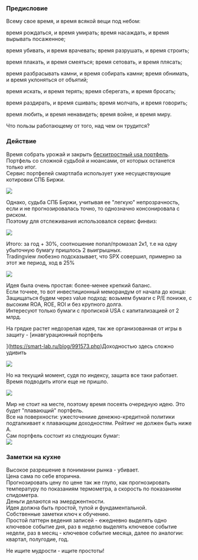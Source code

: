 ### Предисловие

  
  
Всему свое время, и время всякой вещи под небом:

время рождаться, и время умирать; время насаждать, и время вырывать посаженное;

время убивать, и время врачевать; время разрушать, и время строить;

время плакать, и время смеяться; время сетовать, и время плясать;

время разбрасывать камни, и время собирать камни; время обнимать, и время уклоняться от объятий;

время искать, и время терять; время сберегать, и время бросать;

время раздирать, и время сшивать; время молчать, и время говорить;

время любить, и время ненавидеть; время войне, и время миру.

Что пользы работающему от того, над чем он трудится?  
  

### Действие

  
  
Время собрать урожай и закрыть [бесхитростный usa портфель](https://smart-lab.ru/blog/932982.php).  
Портфель со сложной судьбой и нюансами, от которых останется только итог.  
Сервис портфелей смартлаба использует уже несуществующие котировки СПБ Биржи.  
  
![](blob:https://smart-lab.ru/cf406ee4-e514-4ac5-986c-3c69b13f4af8)  
  
Однако, судьба СПБ Биржи, учитывая ее "легкую" непрозрачность, если и не прогнозировалась точно, то однозначно консонировала с риском.  
Поэтому для отслеживания использовался сервис финвиз:  
  
![](blob:https://smart-lab.ru/982b23f9-c2cf-4ba9-87ef-66710f9da49e)  
  
Итого: за год + 30%, соотношение попал/промазал 2к1, т.е на одну убыточную бумагу пришлось 2 выигрышных.  
Tradingview любезно подсказывает, что SPX совершил, примерно за этот же период, ход в 25%  
  
![](blob:https://smart-lab.ru/37359c91-9f13-47ea-87d5-ce67abbf9b1b)  
  
Идея была очень простая: более-менее крепкий баланс.  
Если точнее, то вот инвестиционный меморандум от начала до конца:  
Защищаться будем через value подход: возьмем бумаги с P/E пониже, с высоким ROA, ROE, ROI и без крупного долга.  
Интересуют только бумаги с пропиской USA с капитализацией от 2 млрд.  
  
На грядке растет недозрелая идея, так же организованная от игры в защиту - [инавгурационный портфель  
  
](https://smart-lab.ru/blog/991573.php)Доходностью здесь сложно удивить  
  
![](blob:https://smart-lab.ru/e4067613-3229-4317-abec-ac675e5355fd)  
  
Но на текущий момент, судя по индексу, защита все таки работает. Время подводить итоги еще не пришло.  
  
![](blob:https://smart-lab.ru/70d6a5d8-73f1-41bd-b670-2a34fcce83a4)  
  
Мир не стоит на месте, поэтому время посеять очередную идею. Это будет "плавающий" портфель.  
Все на поверхности: ужесточениие денежно-кредитной политики подталкивает к плавающим доходностям. Рейтинг не должен быть ниже А.  
Сам портфель состоит из следующих бумаг:  
![](blob:https://smart-lab.ru/9f715b44-7ac4-4c7c-a05b-3f987637c874)  
  

### Заметки на кухне

  
  
Высокое разрешение в понимании рынка - убивает.   
Цена сама по себе вторична.   
Прогнозировать цену по цене так же глупо, как прогнозировать температуру по показаниям термометра, а скорость по показаниям спидометра.   
Деньги делаются на эмерджентности.  
Идея должна быть простой, тупой и фундаментальной.  
Собственные заметки ключ к обучению.   
Простой паттерн ведения записей - ежедневно выделять одно ключевое событие дня, раз в неделю выделять ключевое событие недели, раз в месяц - ключевое событие месяца, далее по аналогии: квартал, полугодие, год.  
  
Не ищите мудрости - ищите простоты!